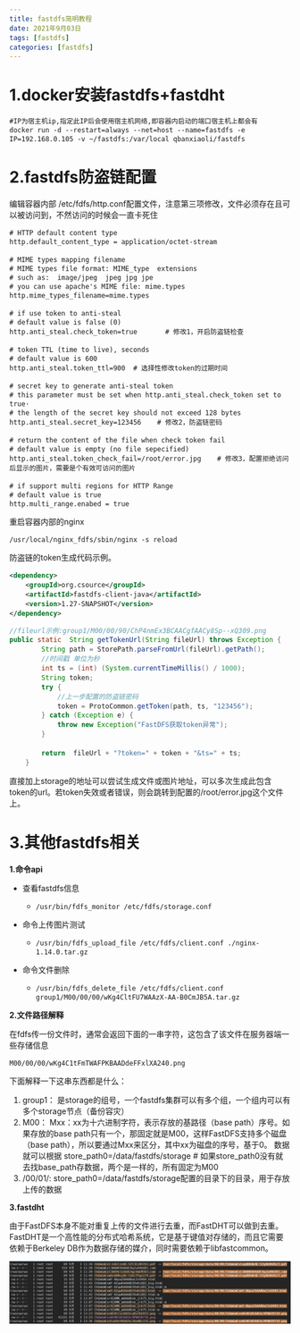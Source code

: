 ```yaml
---
title: fastdfs简明教程
date: 2021年9月03日
tags: [fastdfs]
categories: [fastdfs]
---
```


 

# 1.docker安装fastdfs+fastdht

```shell
#IP为宿主机ip,指定此IP后会使用宿主机网络,即容器内启动的端口宿主机上都会有
docker run -d --restart=always --net=host --name=fastdfs -e IP=192.168.0.105 -v ~/fastdfs:/var/local qbanxiaoli/fastdfs
```

# 2.fastdfs防盗链配置

编辑容器内部 /etc/fdfs/http.conf配置文件，注意第三项修改，文件必须存在且可以被访问到，不然访问的时候会一直卡死住

```properties
# HTTP default content type
http.default_content_type = application/octet-stream

# MIME types mapping filename
# MIME types file format: MIME_type  extensions
# such as:  image/jpeg  jpeg jpg jpe
# you can use apache's MIME file: mime.types
http.mime_types_filename=mime.types

# if use token to anti-steal
# default value is false (0)
http.anti_steal.check_token=true       # 修改1，开启防盗链检查

# token TTL (time to live), seconds
# default value is 600
http.anti_steal.token_ttl=900  # 选择性修改token的过期时间

# secret key to generate anti-steal token
# this parameter must be set when http.anti_steal.check_token set to true·
# the length of the secret key should not exceed 128 bytes
http.anti_steal.secret_key=123456    # 修改2，防盗链密码

# return the content of the file when check token fail
# default value is empty (no file sepecified)
http.anti_steal.token_check_fail=/root/error.jpg    # 修改3，配置拒绝访问后显示的图片，需要是个有效可访问的图片

# if support multi regions for HTTP Range
# default value is true
http.multi_range.enabed = true
```

重启容器内部的nginx

```shell
/usr/local/nginx_fdfs/sbin/nginx -s reload
```

防盗链的token生成代码示例。

```xml
<dependency>
    <groupId>org.csource</groupId>
    <artifactId>fastdfs-client-java</artifactId>
    <version>1.27-SNAPSHOT</version>
</dependency>
```

```java
//fileurl示例:group1/M00/00/90/ChP4nmEx3BCAACgfAACy8Sp--xQ309.png
public static  String getTokenUrl(String fileUrl) throws Exception {
        String path = StorePath.parseFromUrl(fileUrl).getPath();
        //时间戳 单位为秒
        int ts = (int) (System.currentTimeMillis() / 1000);
        String token;
        try {
            //上一步配置的防盗链密码
            token = ProtoCommon.getToken(path, ts, "123456");
        } catch (Exception e) {
            throw new Exception("FastDFS获取token异常");
        }

        return  fileUrl + "?token=" + token + "&ts=" + ts;
    }
```

直接加上storage的地址可以尝试生成文件或图片地址，可以多次生成此包含token的url。若token失效或者错误，则会跳转到配置的/root/error.jpg这个文件上。

# 3.其他fastdfs相关

**1.命令api**

- 查看fastdfs信息

  - ```shell
    /usr/bin/fdfs_monitor /etc/fdfs/storage.conf
    ```

- 命令上传图片测试

  - ```shell
    /usr/bin/fdfs_upload_file /etc/fdfs/client.conf ./nginx-1.14.0.tar.gz
    ```

- 命令文件删除

  - ```shell
    /usr/bin/fdfs_delete_file /etc/fdfs/client.conf group1/M00/00/00/wKg4CltFU7WAAzX-AA-B0CmJB5A.tar.gz
    ```

**2.文件路径解释**

在fdfs传一份文件时，通常会返回下面的一串字符，这包含了该文件在服务器端一些存储信息

```
M00/00/00/wKg4C1tFmTWAFPKBAADdeFFxlXA240.png
```

下面解释一下这串东西都是什么：

1. group1：
   是storage的组号，一个fastdfs集群可以有多个组，一个组内可以有多个storage节点（备份容灾）
2. M00：
   Mxx：xx为十六进制字符，表示存放的基路径（base path）序号。如果存放的base path只有一个，那固定就是M00，这样FastDFS支持多个磁盘（base path），所以要通过Mxx来区分，其中xx为磁盘的序号，基于0。
   数据就可以根据
   store_path0=/data/fastdfs/storage # 如果store_path0没有就去找base_path存数据，两个是一样的，所有固定为M00
3. /00/01/:
   store_path0=/data/fastdfs/storage配置的目录下的目录，用于存放上传的数据

**3.fastdht**

​     由于FastDFS本身不能对重复上传的文件进行去重，而FastDHT可以做到去重。FastDHT是一个高性能的分布式哈希系统，它是基于键值对存储的，而且它需要依赖于Berkeley DB作为数据存储的媒介，同时需要依赖于libfastcommon。

![image-20210903173022244](fastdfs常用能力/image-20210903173022244-16306614236722.png)


